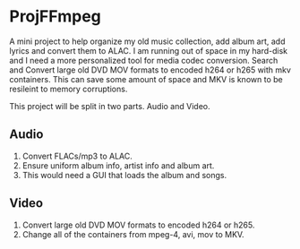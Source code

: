 # ProjFFmpeg
A mini project to help organize my old music collection, add album art, add lyrics and convert them to ALAC.
I am running out of space in my hard-disk and I need a more personalized tool for media codec conversion. 
Search and Convert large old DVD MOV formats to encoded h264 or h265 with mkv containers. 
This can save some amount of space and MKV is known to be resileint to memory corruptions.

This project will be split in two parts. Audio and Video.
## Audio 
1. Convert FLACs/mp3 to ALAC.
2. Ensure uniform album info, artist info and album art.
3. This would need a GUI that loads the album and songs.

## Video
1. Convert large old DVD MOV formats to encoded h264 or h265.
2. Change all of the containers from mpeg-4, avi, mov to MKV.
